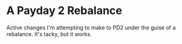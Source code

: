 # A Payday 2 Rebalance

Active changes I'm attempting to make to PD2 under the guise of a rebalance. It's tacky, but it works.
